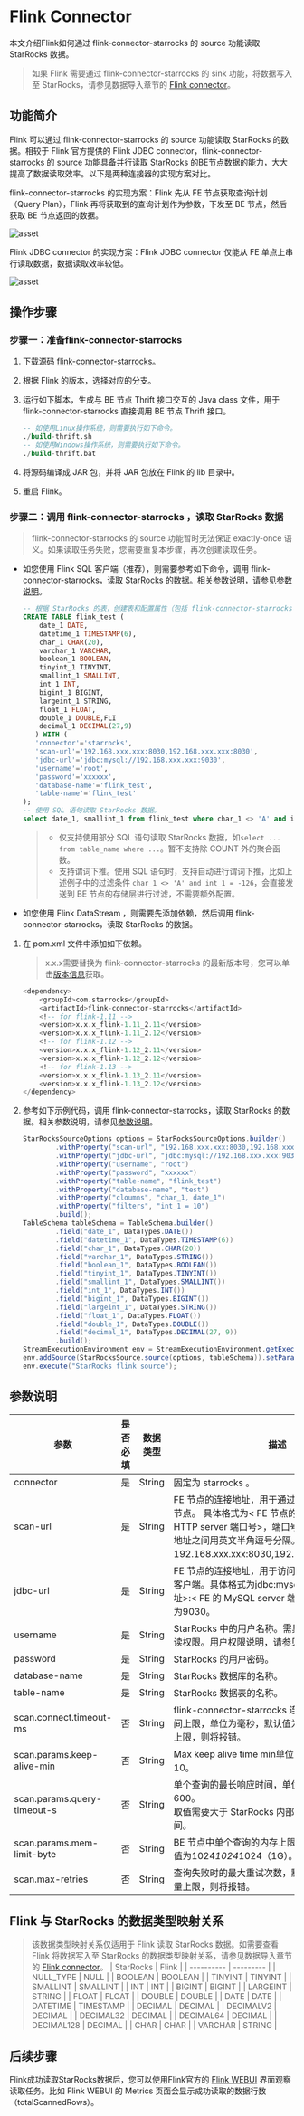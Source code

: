 # Flink Connector

本文介绍Flink如何通过 flink-connector-starrocks 的 source 功能读取 StarRocks 数据。

> 如果 Flink 需要通过 flink-connector-starrocks 的 sink 功能，将数据写入至 StarRocks，请参见数据导入章节的 [Flink connector](~~https://docs.starrocks.com/zh-cn/main/loading/Flink-connector-starrocks~~)。

## 功能简介

Flink 可以通过 flink-connector-starrocks 的 source 功能读取 StarRocks 的数据。相较于 Flink 官方提供的 Flink JDBC connector，flink-connector-starrocks 的 source 功能具备并行读取 StarRocks 的BE节点数据的能力，大大提高了数据读取效率。以下是两种连接器的实现方案对比。

flink-connector-starrocks 的实现方案：Flink 先从 FE 节点获取查询计划（Query Plan），Flink 再将获取到的查询计划作为参数，下发至 BE 节点，然后获取 BE 节点返回的数据。

![asset](../assets/5.2.1.png)

Flink JDBC connector 的实现方案：Flink JDBC connector 仅能从 FE 单点上串行读取数据，数据读取效率较低。

![asset](../assets/5.2.2.png)

## 操作步骤

### 步骤一：准备flink-connector-starrocks

1. 下载源码 [flink-connector-starrocks](https://github.com/StarRocks/flink-connector-starrocks/tree/dev)。
2. 根据 Flink 的版本，选择对应的分支。
3. 运行如下脚本，生成与 BE 节点 Thrift 接口交互的 Java class 文件，用于 flink-connector-starrocks 直接调用 BE 节点 Thrift 接口。

   ```SQL
   -- 如使用Linux操作系统，则需要执行如下命令。
   ./build-thrift.sh   
   -- 如使用Windows操作系统，则需要执行如下命令。
   ./build-thrift.bat
   ```

4. 将源码编译成 JAR 包，并将 JAR 包放在 Flink 的 lib 目录中。

5. 重启 Flink。

### 步骤二：调用 flink-connector-starrocks ，读取 StarRocks 数据

> flink-connector-starrocks 的 source 功能暂时无法保证 exactly-once 语义。如果读取任务失败，您需要重复本步骤，再次创建读取任务。

- 如您使用 Flink SQL 客户端（推荐），则需要参考如下命令，调用 flink-connector-starrocks，读取 StarRocks 的数据。相关参数说明，请参见[参数说明](~~https://docs.starrocks.com/zh-cn/main/unloading/Flink_connector#参数说明~~)。

   ```SQL
   -- 根据 StarRocks 的表，创建表和配置属性（包括 flink-connector-starrocks 和库表的信息）。
   CREATE TABLE flink_test (
       date_1 DATE,
       datetime_1 TIMESTAMP(6),
       char_1 CHAR(20),
       varchar_1 VARCHAR,
       boolean_1 BOOLEAN,
       tinyint_1 TINYINT,
       smallint_1 SMALLINT,
       int_1 INT,
       bigint_1 BIGINT,
       largeint_1 STRING,
       float_1 FLOAT,
       double_1 DOUBLE,FLI
       decimal_1 DECIMAL(27,9)
      ) WITH (
      'connector'='starrocks',
      'scan-url'='192.168.xxx.xxx:8030,192.168.xxx.xxx:8030',
      'jdbc-url'='jdbc:mysql://192.168.xxx.xxx:9030',
      'username'='root',
      'password'='xxxxxx',
      'database-name'='flink_test',
      'table-name'='flink_test'
   );
   -- 使用 SQL 语句读取 StarRocks 数据。
   select date_1, smallint_1 from flink_test where char_1 <> 'A' and int_1 = -126;
   ```

   > - 仅支持使用部分 SQL 语句读取 StarRocks 数据，如`select ... from table_name where ...`。暂不支持除 COUNT 外的聚合函数。
   > - 支持谓词下推。使用 SQL 语句时，支持自动进行谓词下推，比如上述例子中的过滤条件 `char_1 <> 'A' and int_1 = -126`，会直接发送到 BE 节点的存储层进行过滤，不需要额外配置。
   
- 如您使用 Flink DataStream ，则需要先添加依赖，然后调用 flink-connector-starrocks，读取 StarRocks 的数据。

1. 在 pom.xml 文件中添加如下依赖。

   > x.x.x需要替换为 flink-connector-starrocks 的最新版本号，您可以单击[版本信息](https://search.maven.org/search?q=g:com.starrocks)获取。
   
   ```SQL
   <dependency>    
       <groupId>com.starrocks</groupId>
       <artifactId>flink-connector-starrocks</artifactId>
       <!-- for flink-1.11 -->
       <version>x.x.x_flink-1.11_2.11</version>
       <version>x.x.x_flink-1.11_2.12</version>
       <!-- for flink-1.12 -->
       <version>x.x.x_flink-1.12_2.11</version>
       <version>x.x.x_flink-1.12_2.12</version>
       <!-- for flink-1.13 -->
       <version>x.x.x_flink-1.13_2.11</version>
       <version>x.x.x_flink-1.13_2.12</version>
   </dependency>
   ```

2. 参考如下示例代码，调用 flink-connector-starrocks，读取 StarRocks 的数据。相关参数说明，请参见[参数说明](~~https://docs.starrocks.com/zh-cn/main/unloading/Flink_connector#参数说明~~)。

   ```Java
   StarRocksSourceOptions options = StarRocksSourceOptions.builder()
           .withProperty("scan-url", "192.168.xxx.xxx:8030,192.168.xxx.xxx:8030")
           .withProperty("jdbc-url", "jdbc:mysql://192.168.xxx.xxx:9030")
           .withProperty("username", "root")
           .withProperty("password", "xxxxxx")
           .withProperty("table-name", "flink_test")
           .withProperty("database-name", "test")
           .withProperty("cloumns", "char_1, date_1")        
           .withProperty("filters", "int_1 = 10")
           .build();
   TableSchema tableSchema = TableSchema.builder()
           .field("date_1", DataTypes.DATE())
           .field("datetime_1", DataTypes.TIMESTAMP(6))
           .field("char_1", DataTypes.CHAR(20))
           .field("varchar_1", DataTypes.STRING())
           .field("boolean_1", DataTypes.BOOLEAN())
           .field("tinyint_1", DataTypes.TINYINT())
           .field("smallint_1", DataTypes.SMALLINT())
           .field("int_1", DataTypes.INT())
           .field("bigint_1", DataTypes.BIGINT())
           .field("largeint_1", DataTypes.STRING())
           .field("float_1", DataTypes.FLOAT())
           .field("double_1", DataTypes.DOUBLE())
           .field("decimal_1", DataTypes.DECIMAL(27, 9))
           .build();
   StreamExecutionEnvironment env = StreamExecutionEnvironment.getExecutionEnvironment();
   env.addSource(StarRocksSource.source(options, tableSchema)).setParallelism(5).print();
   env.execute("StarRocks flink source");
   ```

## 参数说明

| 参数                        | 是否必填 | 数据类型 | 描述                                                         |
| --------------------------- | -------- | -------- | ------------------------------------------------------------ |
| connector                   | 是       | String   | 固定为 starrocks 。                                          |
| scan-url                    | 是       | String   | FE 节点的连接地址，用于通过Web服务器访问 FE 节点。 具体格式为< FE 节点的 IP 地址>:< FE 的 HTTP server 端口号>，端口号默认为8030。多个地址之间用英文半角逗号分隔。例如192.168.xxx.xxx:8030,192.168.xxx.xxx:8030。 |
| jdbc-url                    | 是       | String   | FE 节点的连接地址，用于访问 FE 节点上的 MySQL 客户端。具体格式为jdbc:mysql://< FE 节点的 IP 地址>:< FE 的 MySQL server 端口号>，端口号默认为9030。 |
| username                    | 是       | String   | StarRocks 中的用户名称。需具备目标数据库表的读权限。用户权限说明，请参见[用户权限](~~https://docs.starrocks.com/zh-cn/main/administration/User_privilege~~)。 |
| password                    | 是       | String   | StarRocks 的用户密码。                                       |
| database-name               | 是       | String   | StarRocks 数据库的名称。                                     |
| table-name                  | 是       | String   | StarRocks 数据表的名称。                                     |
| scan.connect.timeout-ms     | 否       | String   | flink-connector-starrocks 连接 StarRocks 的时间上限，单位为毫秒，默认值为1000。超过该时间上限，则将报错。 |
| scan.params.keep-alive-min  | 否       | String   | Max keep alive time min单位为分钟，默认值为10。              |
| scan.params.query-timeout-s | 否       | String   | 单个查询的最长响应时间，单位为秒，默认值为600。<br>取值需要大于 StarRocks 内部运行查询时所耗时间。 |
| scan.params.mem-limit-byte  | 否       | String   | BE 节点中单个查询的内存上限，单位为字节，默认值为1024*1024*1024（1G）。 |
| scan.max-retries            | 否       | String   | 查询失败时的最大重试次数，默认值为1。超过该数量上限，则将报错。 |

## Flink 与 StarRocks 的数据类型映射关系

> 该数据类型映射关系仅适用于 Flink 读取 StarRocks 数据。如需要查看 Flink 将数据写入至 StarRocks 的数据类型映射关系，请参见数据导入章节的 [Flink connector](~~https://docs.starrocks.com/zh-cn/main/loading/Flink-connector-starrocks~~)。
| StarRocks  | Flink     |
| ---------- | --------- |
| NULL_TYPE  | NULL      |
| BOOLEAN    | BOOLEAN   |
| TINYINT    | TINYINT   |
| SMALLINT   | SMALLINT  |
| INT        | INT       |
| BIGINT     | BIGINT    |
| LARGEINT   | STRING    |
| FLOAT      | FLOAT     |
| DOUBLE     | DOUBLE    |
| DATE       | DATE      |
| DATETIME   | TIMESTAMP |
| DECIMAL    | DECIMAL   |
| DECIMALV2  | DECIMAL   |
| DECIMAL32  | DECIMAL   |
| DECIMAL64  | DECIMAL   |
| DECIMAL128 | DECIMAL   |
| CHAR       | CHAR      |
| VARCHAR    | STRING    |

## 后续步骤

Flink成功读取StarRocks数据后，您可以使用Flink官方的 [Flink WEBUI](https://nightlies.apache.org/flink/flink-docs-master/zh/docs/try-flink/flink-operations-playground/#flink-webui-界面) 界面观察读取任务。比如 Flink WEBUI 的 Metrics 页面会显示成功读取的数据行数（totalScannedRows）。

